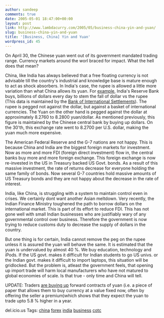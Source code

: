 ```yaml
---
author: sandeep
comments: true
date: 2005-05-01 18:47:00+00:00
layout: post
link: http://www.lambdacurry.com/2005/05/business-china-yin-and-yuan/
slug: business-china-yin-and-yuan
title: '[Business, China] Yin and Yuan'
wordpress_id: 45
---
```


On April 30, the Chinese yuan went out of its government mandated trading range. Currency markets around the worl braced for impact.
What the hell does that mean?

China, like India has always believed that a free floating currency is not advisable till the country's industrial and knowledge base is mature enough to act as shock absorbers. In India's case, the rupee is allowed a little more variation than what China allows its yuan. For [example](http://www.indianexpress.com/full_story.php?content_id=66840), India's Reserve Bank buys, billions of dollars every day to stem the fall of dollar vs the rupee (This data is maintained by the [Bank of International Settlements](http://www.bis.org/)). The rupee is pegged not against the dollar, but against a basket of international currencies. 
The Yuan on the other hand is pegged against the dollar at approximately  8.2760 to 8.2800 yuan/dollar. As mentioned previously, this figure is maintained by the Chinese central bank by buying up dollars. On the 30'th, this exchange rate went to 8.2700 per U.S. dollar, making the yuan much more expensive.

The American Federal Reserve and the G-7 nations are not happy. This is because China and India are the biggest foreign markets for investment. Now as more and more FDI (foreign direct investment) flow in, the central banks buy more and more foreign exchange.  This foreign exchange is now re-invested in the US in Treasury backed US Govt. bonds. As a result of this massive investment, the rate of returns decrease for everyone holding the same family of bonds. Now several G-7 countries hold massive amounts of US Treasury bonds and they are not happy about the decrease in the rate of interest.

India, like China, is struggling with a system to maintain control even in crises. We certainly dont want another Asian meltdown. Very recently, the Indian Finance Ministry toughened the path to borrow dollars on the international market. This is part of its effort to reduce FDI. This has not gone well with small Indian businesses who are justifiably wary of any governmental control over business. Therefore the government is now trying to reduce customs duty to decrease the supply of dollars in the country. 

But one thing is for certain, India cannot remove the peg on the rupee unless it is assured the yuan will behave the same. It is estimated that the yuan is undervalued by almost 40 %. We buy education, technology and iPods. If the US govt. makes it difficult for Indian students to go US univs. or the Indian govt. makes it difficult to import laptops, this situation will be gridlocked. But the problem is, atleast the government feels, that opening up import trade will harm local manufacturers who have not matured to global economies of scale.
Is that true - only time and China will tell.

UPDATE: Traders [are buying up](http://www.bloomberg.com/apps/news?pid=10000080&sid=aYEx2KMFSUIs&refer=asia) forward contracts of yuan (i.e. a piece of paper that allows them to buy currency at a value fixed now, often by offering the seller a premium)which shows that they expect the yuan to trade upto 5.8 % higher in a year.


del.icio.us Tags: [china](http://del.icio.us/sss8ue/china) [forex](http://del.icio.us/sss8ue/forex) [india](http://del.icio.us/sss8ue/india) [business](http://del.icio.us/sss8ue/business) [cotc](http://del.icio.us/sss8ue/cotc)
